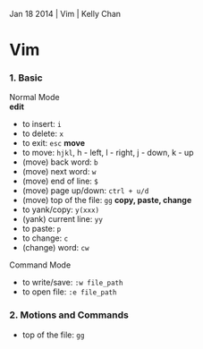 Jan 18 2014 | Vim | Kelly Chan
# Vim

### 1. Basic

Normal Mode  
<b>edit</b>  
- to insert: `i` 
- to delete: `x`
- to exit: `esc`
<b>move</b>  
- to move: `hjkl`, h - left, l - right, j - down, k - up
- (move) back word: `b`
- (move) next word: `w`
- (move) end of line: `$`
- (move) page up/down: `ctrl + u/d`
- (move) top of the file: `gg`
<b>copy, paste, change</b>  
- to yank/copy: `y(xxx)`
- (yank) current line: `yy`
- to paste: `p`
- to change: `c`
- (change) word: `cw`

Command Mode  
- to write/save: `:w file_path`  
- to open file: `:e file_path`

### 2. Motions and Commands
- top of the file: `gg`
